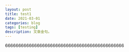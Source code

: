 ```yaml
---
layout: post
title: test1
date: 2021-03-01
categories: blog
tags: [testing]
description: 文章金句。
---
```

666666666666666666666666666666666666666666666
